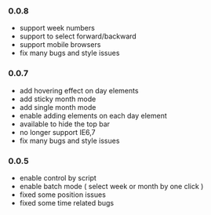 ### 0.0.8

- support week numbers
- support to select forward/backward
- support mobile browsers
- fix many bugs and style issues

### 0.0.7

- add hovering effect on day elements
- add sticky month mode
- add single month mode
- enable adding elements on each day element
- available to hide the top bar
- no longer support IE6,7
- fix many bugs and style issues

### 0.0.5

- enable control by script
- enable batch mode ( select week or month by one click )
- fixed some position issues
- fixed some time related bugs
